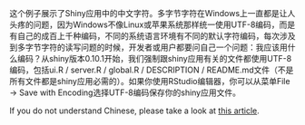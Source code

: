 这个例子展示了Shiny应用中的中文字符。多字节字符在Windows上一直都是让人头疼的问题，因为Windows不像Linux或苹果系统那样统一使用UTF-8编码，而是有自己的成百上千种编码，不同的系统语言环境有不同的默认字符编码，每次涉及到多字节字符的读写问题的时候，开发者或用户都要问自己一个问题：我应该用什么编码？从shiny版本0.10.1开始，我们强制跟shiny应用有关的文件都使用UTF-8编码，包括ui.R / server.R / global.R / DESCRIPTION / README.md文件（不是所有文件都是shiny应用必需的）。如果你使用RStudio编辑器，你可以从菜单File -> Save with Encoding选择UTF-8编码保存你的shiny应用文件。

If you do not understand Chinese,  please take a look at [this article](http://shiny.rstudio.com/articles/unicode.html).
